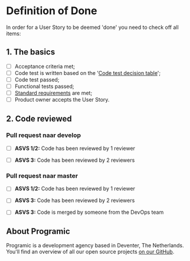 # Definition of Done

In order for a User Story to be deemed 'done' you need to check off all items:

## 1. The basics

- [ ] Acceptance criteria met;
- [ ] Code test is written based on the '[Code test decision table](/code-test-decision-table)';
- [ ] Code test passed;
- [ ] Functional tests passed;
- [ ] [Standard requirements](/standard-requirements) are met;
- [ ] Product owner accepts the User Story.

## 2. Code reviewed

### Pull request naar develop

- [ ] **ASVS 1/2:** Code has been reviewed by 1 reviewer
- [ ] **ASVS 3:** Code has been reviewed by 2 reviewers


### Pull request naar master

- [ ] **ASVS 1/2:** Code has been reviewed by 1 reviewer
- [ ] **ASVS 3:** Code has been reviewed by 2 reviewers
- [ ] **ASVS 3:** Code is merged by someone from the DevOps team


## About Programic
Programic is a development agency based in Deventer, The Netherlands. You'll find an overview of all our open source projects [on our GitHub](https://github.com/programic).